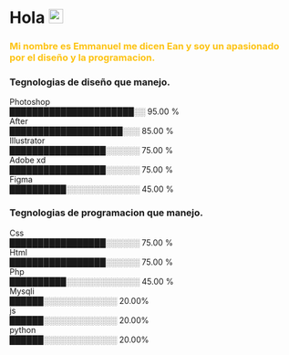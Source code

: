 
### 
<h1>Hola <img src="https://media.giphy.com/media/hvRJCLFzcasrR4ia7z/giphy.gif" width="25px"></h1>
 <h3 style="color: #FDC312;" >Mi nombre es Emmanuel me dicen Ean y soy un apasionado por el diseño y la programacion.</h3>
<div align="left">
 <h3> Tegnologias de diseño que manejo.</h3>
Photoshop   <br> ██████████████████████░░    95.00 % <br>
After   <br>     ████████████████████░░░     85.00 % <br>
Illustrator <br>  █████████████████░░░░░░     75.00 % <br>
Adobe xd  <br>    █████████████████░░░░░░     75.00 % <br>
Figma    <br>    ██████████░░░░░░░░░░░░░     45.00 % <br>
</div>
<div>
 <h3> Tegnologias de programacion que manejo.</h3>
Css   <br>     █████████████████░░░░░░    75.00 % <br>
Html  <br>    █████████████████░░░░░░     75.00 % <br>
Php    <br>    ██████████░░░░░░░░░░░░░     45.00 % <br>
 Mysqli <br>██████░░░░░░░░░░░░░ 20.00% <br>
 js <br>██████░░░░░░░░░░░░░ 20.00% <br>
 python <br>██████░░░░░░░░░░░░░ 20.00% <br>
</div>
